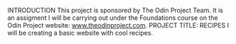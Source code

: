 INTRODUCTION
This project is sponsored by The Odin Project Team. It is an assigment I will be carrying out under the Foundations
course on the Odin Project website: www.theodinproject.com.
PROJECT TITLE: RECIPES
I will be creating a basic website with cool recipes.
